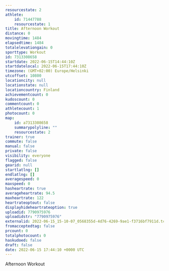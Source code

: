```yaml
---
resourcestate: 2
athlete:
    id: 71447788
    resourcestate: 1
title: Afternoon Workout
distance: 0
movingtime: 1484
elapsedtime: 1484
totalelevationgain: 0
sporttype: Workout
id: 7313308658
startdate: 2022-06-15T14:44:10Z
startdatelocal: 2022-06-15T17:44:10Z
timezone: (GMT+02:00) Europe/Helsinki
utcoffset: 10800
locationcity: null
locationstate: null
locationcountry: Finland
achievementcount: 0
kudoscount: 0
commentcount: 0
athletecount: 1
photocount: 0
map:
    id: a7313308658
    summarypolyline: ""
    resourcestate: 2
trainer: true
commute: false
manual: false
private: false
visibility: everyone
flagged: false
gearid: null
startlatlng: []
endlatlng: []
averagespeed: 0
maxspeed: 0
hasheartrate: true
averageheartrate: 94.5
maxheartrate: 122
heartrateoptout: false
displayhideheartrateoption: true
uploadid: 7790975976
uploadidstr: "7790975976"
externalid: 2022-06-15_15-10-07_0568355d-4d76-4269-9ae1-f3716bf7911d.tcx
fromacceptedtag: false
prcount: 0
totalphotocount: 0
haskudoed: false
draft: false
date: 2022-06-15 17:44:10 +0000 UTC
---
```

Afternoon Workout